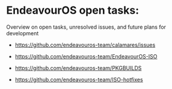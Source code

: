 # EndeavourOS open tasks:
Overview on open tasks, unresolved issues, and future plans for development

* https://github.com/endeavouros-team/calamares/issues
  
* https://github.com/endeavouros-team/EndeavourOS-ISO
  
* https://github.com/endeavouros-team/PKGBUILDS
  
* https://github.com/endeavouros-team/ISO-hotfixes

